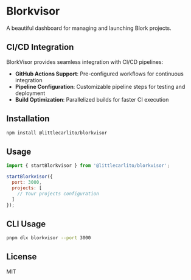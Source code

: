 # Blorkvisor

A beautiful dashboard for managing and launching Blork projects.

## CI/CD Integration

BlorkVisor provides seamless integration with CI/CD pipelines:

- **GitHub Actions Support**: Pre-configured workflows for continuous integration
- **Pipeline Configuration**: Customizable pipeline steps for testing and deployment
- **Build Optimization**: Parallelized builds for faster CI execution

## Installation

```bash
npm install @littlecarlito/blorkvisor
```

## Usage

```javascript
import { startBlorkvisor } from '@littlecarlito/blorkvisor';

startBlorkvisor({
  port: 3000,
  projects: [
    // Your projects configuration
  ]
});
```

## CLI Usage

```bash
pnpm dlx blorkvisor --port 3000
```

## License

MIT 
